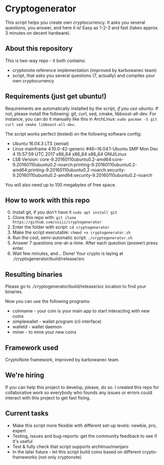 # Cryptogenerator
This script helps you create own cryptocurrency. It asks you several questions, you answer, and here it is! Easy as 1-2-3 and fast (takes approx. 3 minutes on decent hardware).

## About this repository
This is two-way repo - it both contains:
* cryptonote reference implementation (improved by karbowanec team)
* script, that asks you several questions (7, actually) and compiles your own cryptocurrency

## Requirements (just get ubuntu!)
Requirements are automatically installed by the script, *if you use ubuntu*. If not, please install the following: git, curl, sed, cmake, libboost-all-dev. For instance, you can do it manually like this in ArchLinux: `sudo pacman -S git curl sed cmake libboost-all-dev`.

The script works perfect (tested) on the following software config:
* Ubuntu 16.04.3 LTS (xenial)
* Linux mainframe 4.10.0-42-generic #46~16.04.1-Ubuntu SMP Mon Dec 4 15:57:59 UTC 2017 x86_64 x86_64 x86_64 GNU/Linux
* LSB Version:	core-9.20160110ubuntu0.2-amd64:core-9.20160110ubuntu0.2-noarch:printing-9.20160110ubuntu0.2-amd64:printing-9.20160110ubuntu0.2-noarch:security-9.20160110ubuntu0.2-amd64:security-9.20160110ubuntu0.2-noarch

You will also need up to 100 megabytes of free space.

## How to work with this repo
0) Install git, if you don't have it `sudo apt install git`
1) Clone this repo with: `git clone https://github.com/sxiii/cryptogenerator`
2) Enter the folder with script: `cd cryptogenerator`
3) Make the script executable: `chmod +x cryptogenerator.sh`
4) Run the cool, semi-automatic script: `./cryptogenerator.sh`
5) Answer 7 questions one-at-a-time. After each question (answer) press enter.
6) Wait few minutes, and... Done! Your crypto is laying at ./cryptogenerator/build/release/src

## Resulting binaries
Please go to ./cryptogenerator/build/release/src location to find your binaries.

Now you can use the following programs:
* coinname - your coin is your main app to start interacting with new coins
* simplewallet - wallet program (cli interface)
* walletd - wallet daemon
* miner - to mine your new coins

## Framework used
CryptoNote framework, improved by karbowanec team.

## We're hiring
If you can help this project to develop, please, do so. I created this repo for collaborative work so everybody who founds any issues or errors could interact with this project to get fast fixing.

## Current tasks
* Make this script more flexible with different set-up levels: newbie, pro, expert
* Testing, issues and bug-reports: get the community feedback to see if it's useful
* Test & fully check that script supports archlinux/manjaro
* In the later future - let this script build coins based on different crypto-frameworks (not only cryptonote)
